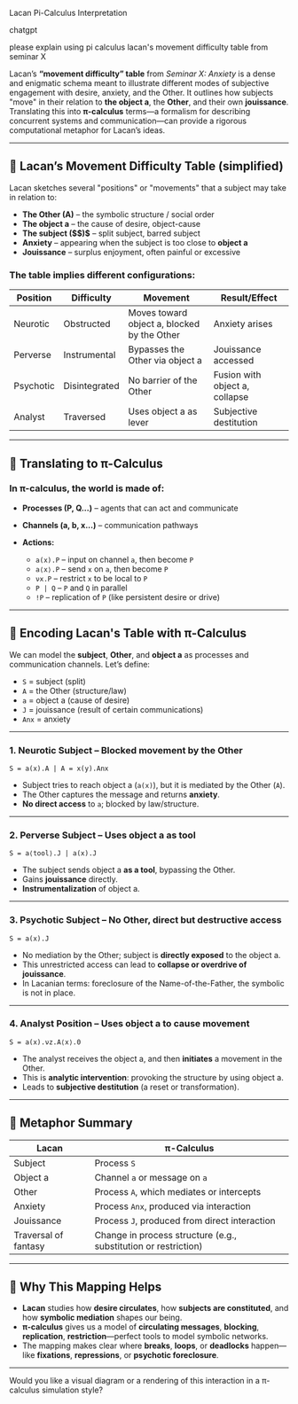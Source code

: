 Lacan Pi-Calculus Interpretation

chatgpt

please explain using pi calculus lacan's movement difficulty table from seminar X

Lacan’s **“movement difficulty” table** from *Seminar X: Anxiety* is a dense and enigmatic schema meant to illustrate different modes of subjective engagement with desire, anxiety, and the Other. It outlines how subjects "move" in their relation to **the object a**, the **Other**, and their own **jouissance**. Translating this into **π-calculus** terms—a formalism for describing concurrent systems and communication—can provide a rigorous computational metaphor for Lacan’s ideas.

---

## 🧠 Lacan’s Movement Difficulty Table (simplified)

Lacan sketches several "positions" or "movements" that a subject may take in relation to:

* **The Other (A)** – the symbolic structure / social order
* **The object a** – the cause of desire, object-cause
* **The subject (\$\$)\$** – split subject, barred subject
* **Anxiety** – appearing when the subject is too close to **object a**
* **Jouissance** – surplus enjoyment, often painful or excessive

### The table implies different configurations:

| Position  | Difficulty    | Movement                                    | Result/Effect                  |
| --------- | ------------- | ------------------------------------------- | ------------------------------ |
| Neurotic  | Obstructed    | Moves toward object a, blocked by the Other | Anxiety arises                 |
| Perverse  | Instrumental  | Bypasses the Other via object a             | Jouissance accessed            |
| Psychotic | Disintegrated | No barrier of the Other                     | Fusion with object a, collapse |
| Analyst   | Traversed     | Uses object a as lever                      | Subjective destitution         |

---

## 🔁 Translating to π-Calculus

### In π-calculus, the world is made of:

* **Processes (P, Q...)** – agents that can act and communicate
* **Channels (a, b, x...)** – communication pathways
* **Actions:**

  * `a(x).P` – input on channel `a`, then become `P`
  * `a⟨x⟩.P` – send `x` on `a`, then become `P`
  * `νx.P` – restrict `x` to be local to `P`
  * `P | Q` – `P` and `Q` in parallel
  * `!P` – replication of `P` (like persistent desire or drive)

---

## 🧩 Encoding Lacan's Table with π-Calculus

We can model the **subject**, **Other**, and **object a** as processes and communication channels. Let’s define:

* `S` = subject (split)
* `A` = the Other (structure/law)
* `a` = object a (cause of desire)
* `J` = jouissance (result of certain communications)
* `Anx` = anxiety

---

### 1. **Neurotic Subject** – Blocked movement by the Other

```π
S = a(x).A | A = x(y).Anx
```

* Subject tries to reach object a (`a(x)`), but it is mediated by the Other (`A`).
* The Other captures the message and returns **anxiety**.
* **No direct access** to `a`; blocked by law/structure.

---

### 2. **Perverse Subject** – Uses object a as tool

```π
S = a⟨tool⟩.J | a(x).J
```

* The subject sends object a **as a tool**, bypassing the Other.
* Gains **jouissance** directly.
* **Instrumentalization** of object a.

---

### 3. **Psychotic Subject** – No Other, direct but destructive access

```π
S = a(x).J
```

* No mediation by the Other; subject is **directly exposed** to the object a.
* This unrestricted access can lead to **collapse or overdrive of jouissance**.
* In Lacanian terms: foreclosure of the Name-of-the-Father, the symbolic is not in place.

---

### 4. **Analyst Position** – Uses object a to cause movement

```π
S = a(x).νz.A⟨x⟩.0
```

* The analyst receives the object a, and then **initiates** a movement in the Other.
* This is **analytic intervention**: provoking the structure by using object a.
* Leads to **subjective destitution** (a reset or transformation).

---

## 🧵 Metaphor Summary

| Lacan                | π-Calculus                                                      |
| -------------------- | --------------------------------------------------------------- |
| Subject              | Process `S`                                                     |
| Object a             | Channel `a` or message on `a`                                   |
| Other                | Process `A`, which mediates or intercepts                       |
| Anxiety              | Process `Anx`, produced via interaction                         |
| Jouissance           | Process `J`, produced from direct interaction                   |
| Traversal of fantasy | Change in process structure (e.g., substitution or restriction) |

---

## 🧠 Why This Mapping Helps

* **Lacan** studies how **desire circulates**, how **subjects are constituted**, and how **symbolic mediation** shapes our being.
* **π-calculus** gives us a model of **circulating messages**, **blocking**, **replication**, **restriction**—perfect tools to model symbolic networks.
* The mapping makes clear where **breaks**, **loops**, or **deadlocks** happen—like **fixations**, **repressions**, or **psychotic foreclosure**.

---

Would you like a visual diagram or a rendering of this interaction in a π-calculus simulation style?
